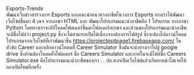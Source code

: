 Esports-Trends \
พัฒนาเว็บข่าวสารวงการ Esports และแนะนำแนวทางอาชีพในวงการ Esports
ทางเราได้พัฒนาเว็บไซต์ขึ้นมา 4 เพจ จากภาษา HTML และ พัฒนาโปรแกรมแนะนำอาชีพอีก 1 โปรแกรม จากภาษา Python
โดยทางเราจะอัปโหลดโฟลเดอร์ขึ้นมาโฟลเดอร์ละเพจ
และส่วนของโปรแกรมแนะนำอาชีพจะมีชื่อไฟล์ว่า project.py ซึ่งจะไม่สามารถเปิดได้เนื่องจากต้องการไฟล์รูป ซึ่งจะต้องไปดาวน์โหลดโปรแกรมจากเว็บไซต์ที่เราพัฒนาขึ้น https://projectpsitpage1.firebaseapp.com/ ในหัวข้อ Career และคลิกดาวน์โหลดที่ Career Simulator ซึ่งมันจะนำทางเราไปสู่ google drive ซึ่งท่านต้องโหลดทั้งโฟลเดอร์ ชื่อ Careers Simulator และภายในจะมีไฟล์ชื่อ Careers Simulator.exe คือโปรแกรมแนะนำอาชีพของเรา
.
.
ปล.หากเปิดเว็บไซต์แล้วเกิดหาหน้าไม่เจอให้ลองเปิดใหม่อีกครั้ง
